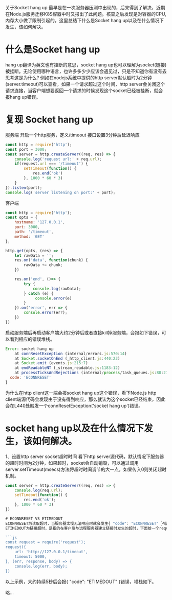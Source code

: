 关于Socket hang up 最早是在一次服务器压测中出现的，后来得到了解决，近期在Node.js服务迁移K8S容器中时又报出了此问题。核查之后发现是对容器的CPU,内存大小做了限制引起的，这里总结下什么是Socket hang up以及在什么情况下发生，该如何解决。

# 什么是Socket hang up
hang up翻译为英文也有挂断的意思，socket hang up也可以理解为socket(链接)被挂断。无论使用哪种语言，也许多多少少应该会遇见过，只是不知道你有没有去思考这是为什么? 例如在nodejs系统中提供的http server默认超时为2分钟(server.timeout)可以查看，如果一个请求超过这个时间，http server会关闭这个请求连接，当客户端想要返回一个请求的时候发现这个socket已经被挂断，就会报hang up错误。

# 复现 Socket hang up
服务端
开启一个http服务，定义/timeout 接口设置3分钟后延迟响应

```js
const http = require('http');
const port = 3000;
const server = http.createServer((req, res) => {
	console.log('request url:' + req.url);
	if(request.url === '/timeout') {
		setTimeout(function() {
			res.end('ok')
		}, 1000 * 60 * 3)
	}
}).listen(port);
console.log('server listening on port:' + port);
```

客户端

```js
const http = require('http');
const opts = {
	hostname: '127.0.0.1',
	port: 3000,
	path: '/timeout',
	method: 'GET'
};

http.get(opts, (res) => {
	let rawData = '';
	res.on('data', function(chunk) {
		rawData += chunk;
	})

	res.on('end', ()=> {
		try {
			console.log(rawData);
		} catch (e) {
			 console.error(e)
		}
	}).on('error', err => {
		console.error(err);
	})
})
```

启动服务端后再启动客户端大约2分钟后或者直接kill掉服务端，会报如下错误，可以看到相应的错误堆栈。

```js
Error: socket hang up
    at connResetException (internal/errors.js:570:14)
    at Socket.socketOnEnd (_http_client.js:440:23)
    at Socket.emit (events.js:215:7)
    at endReadableNT (_stream_readable.js:1183:12)
    at processTicksAndRejections (internal/process/task_queues.js:80:21) {
  code: 'ECONNRESET'
}
```

为什么在http client这一端会报socket hang up这个错误，看下Node.js http client端源代码会发现由于没有得到响应，那么就认为这个socket已经结束，因此会在L440处触发一个connResetException('socket hang up')错误。

# socket hang up以及在什么情况下发生，该如何解决。
1、设置http server socket超时时间
看下http server源代码，默认情况下服务器的超时时间为2分钟，如果超时，socket会自动销毁，可以通过调用server.setTimeout(msecs)方法将超时时间调节的大一点，如果传入0则关闭超时机制。

```js
const server = http.createServer((req, res) => {
	console.log(req.url);
	setTimeout(function() {
		res.end('ok');
	}, 1000 * 60 * 3)
})

# ECONNRESET VS ETIMEDOUT
ECONNRESET为读取超时，当服务器太慢无法响应时就会发生{ "code": "ECONNRESET" }错误，例如上面介绍的socket hang up例子。
ETIMEDOUT为链接超时，是指的在客户端与远程服务器建立链接时发生的超时，下面给一个request模块的例子。

```js
const request = require('request');
request({
	url: 'http://127.0.0.1/timeout',
	timeout: 5000,
}, (err, response, body) => {
	console.log(err, body);
})
```

以上示例，大约持续5秒后会报{ "code": "ETIMEDOUT" }错误，堆栈如下。

略...